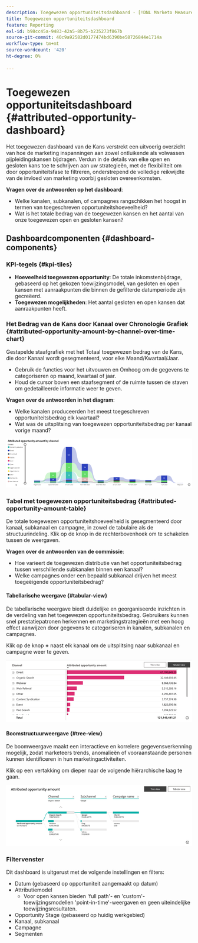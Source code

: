 ```yaml
---
description: Toegewezen opportuniteitsdashboard - [!DNL Marketo Measure] - Product
title: Toegewezen opportuniteitsdashboard
feature: Reporting
exl-id: b98cc45a-9483-42a5-8b75-b235273f867b
source-git-commit: 40c9a92582d0177474bd6390be58726844e1714a
workflow-type: tm+mt
source-wordcount: '420'
ht-degree: 0%

---
```


# Toegewezen opportuniteitsdashboard {#attributed-opportunity-dashboard}

Het toegewezen dashboard van de Kans verstrekt een uitvoerig overzicht van hoe de marketing inspanningen aan zowel ontluikende als volwassen pijpleidingskansen bijdragen. Verdun in de details van elke open en gesloten kans toe te schrijven aan uw strategieën, met de flexibiliteit om door opportuniteitsfase te filtreren, onderstrepend de volledige reikwijdte van de invloed van marketing voorbij gesloten overeenkomsten.

**Vragen over de antwoorden op het dashboard**:

* Welke kanalen, subkanalen, of campagnes rangschikken het hoogst in termen van toegeschreven opportuniteitshoeveelheid?
* Wat is het totale bedrag van de toegewezen kansen en het aantal van onze toegewezen open en gesloten kansen?

## Dashboardcomponenten {#dashboard-components}

### KPI-tegels {#kpi-tiles}

* **Hoeveelheid toegewezen opportunity**: De totale inkomstenbijdrage, gebaseerd op het gekozen toewijzingsmodel, van gesloten en open kansen met aanraakpunten die binnen de gefilterde datumperiode zijn gecreëerd.
* **Toegewezen mogelijkheden**: Het aantal gesloten en open kansen dat aanraakpunten heeft.

### Het Bedrag van de Kans door Kanaal over Chronologie Grafiek {#attributed-opportunity-amount-by-channel-over-time-chart}

Gestapelde staafgrafiek met het Totaal toegewezen bedrag van de Kans, die door Kanaal wordt gesegmenteerd, voor elke Maand/Kwartaal/Jaar.

* Gebruik de functies voor het uitvouwen en Omhoog om de gegevens te categoriseren op maand, kwartaal of jaar.
* Houd de cursor boven een staafsegment of de ruimte tussen de staven om gedetailleerde informatie weer te geven.

**Vragen over de antwoorden in het diagram**:

* Welke kanalen produceerden het meest toegeschreven opportuniteitsbedrag elk kwartaal?
* Wat was de uitsplitsing van toegewezen opportuniteitsbedrag per kanaal vorige maand?

![](assets/attributed-opportunity-dashboard-1.png)

### Tabel met toegewezen opportuniteitsbedrag {#attributed-opportunity-amount-table}

De totale toegewezen opportuniteitshoeveelheid is gesegmenteerd door kanaal, subkanaal en campagne, in zowel de tabulaire als de structuurindeling. Klik op de knop in de rechterbovenhoek om te schakelen tussen de weergaven.

**Vragen over de antwoorden van de commissie**:

* Hoe varieert de toegewezen distributie van het opportuniteitsbedrag tussen verschillende subkanalen binnen een kanaal?
* Welke campagnes onder een bepaald subkanaal drijven het meest toegeëigende opportuniteitsbedrag?

#### Tabellarische weergave {#tabular-view}

De tabellarische weergave biedt duidelijke en georganiseerde inzichten in de verdeling van het toegewezen opportuniteitsbedrag. Gebruikers kunnen snel prestatiepatronen herkennen en marketingstrategieën met een hoog effect aanwijzen door gegevens te categoriseren in kanalen, subkanalen en campagnes.

Klik op de knop **+** naast elk kanaal om de uitsplitsing naar subkanaal en campagne weer te geven.

![](assets/attributed-opportunity-dashboard-2.png)

#### Boomstructuurweergave {#tree-view}

De boomweergave maakt een interactieve en korrelere gegevensverkenning mogelijk, zodat marketeers trends, anomalieën of vooraanstaande personen kunnen identificeren in hun marketingactiviteiten.

Klik op een vertakking om dieper naar de volgende hiërarchische laag te gaan.

![](assets/attributed-opportunity-dashboard-3.png)

### Filtervenster

Dit dashboard is uitgerust met de volgende instellingen en filters:

* Datum (gebaseerd op opportuniteit aangemaakt op datum)
* Attributiemodel
   * Voor open kansen bieden &#39;full path&#39;- en &#39;custom&#39;-toewijzingsmodellen &#39;point-in-time&#39;-weergaven en geen uiteindelijke toewijzingsresultaten.
* Opportunity Stage (gebaseerd op huidig werkgebied)
* Kanaal, subkanaal
* Campagne
* Segmenten
